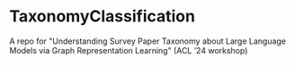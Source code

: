# TaxonomyClassification
A repo for "Understanding Survey Paper Taxonomy about Large Language Models via Graph Representation Learning" (ACL ’24 workshop)
